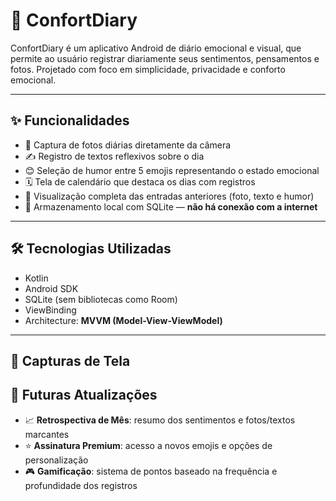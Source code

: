 # 📔 ConfortDiary

ConfortDiary é um aplicativo Android de diário emocional e visual, que permite ao usuário registrar diariamente seus sentimentos, pensamentos e fotos. Projetado com foco em simplicidade, privacidade e conforto emocional.

---

## ✨ Funcionalidades

- 📸 Captura de fotos diárias diretamente da câmera
- ✍️ Registro de textos reflexivos sobre o dia
- 😊 Seleção de humor entre 5 emojis representando o estado emocional
- 🗓️ Tela de calendário que destaca os dias com registros
- 🔎 Visualização completa das entradas anteriores (foto, texto e humor)
- 🧠 Armazenamento local com SQLite — **não há conexão com a internet**

---

## 🛠️ Tecnologias Utilizadas

- Kotlin
- Android SDK
- SQLite (sem bibliotecas como Room)
- ViewBinding
- Architecture: **MVVM (Model-View-ViewModel)**

---

## 📸 Capturas de Tela


## 📅 Futuras Atualizações

- 📈 **Retrospectiva de Mês**: resumo dos sentimentos e fotos/textos marcantes
- ⭐ **Assinatura Premium**: acesso a novos emojis e opções de personalização
- 🎮 **Gamificação**: sistema de pontos baseado na frequência e profundidade dos registros
